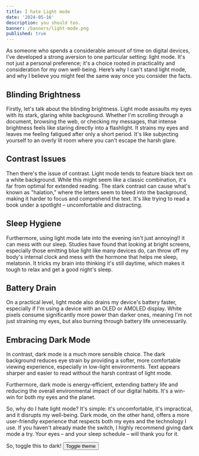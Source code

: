 ```yaml
---
title: I hate Light mode
date: '2024-05-16'
description: you should too.
banner: /banners/light-mode.png
published: true
---
```


<script lang="ts">
	import { toggleMode } from 'mode-watcher';
	import { Button } from '$lib/components/ui/button';

	import Sun from 'lucide-svelte/icons/sun';
	import Moon from 'lucide-svelte/icons/moon';
</script>

As someone who spends a considerable amount of time on digital devices, I've developed a strong aversion to one particular setting: light mode. It's not just a personal preference; it's a choice rooted in practicality and consideration for my own well-being. Here’s why I can't stand light mode, and why I believe you might feel the same way once you consider the facts.

## Blinding Brightness

Firstly, let's talk about the blinding brightness. Light mode assaults my eyes with its stark, glaring white background. Whether I'm scrolling through a document, browsing the web, or checking my messages, that intense brightness feels like staring directly into a flashlight. It strains my eyes and leaves me feeling fatigued after only a short period. It's like subjecting yourself to an overly lit room where you can't escape the harsh glare.

## Contrast Issues

Then there's the issue of contrast. Light mode tends to feature black text on a white background. While this might seem like a classic combination, it's far from optimal for extended reading. The stark contrast can cause what's known as "halation," where the letters seem to bleed into the background, making it harder to focus and comprehend the text. It's like trying to read a book under a spotlight – uncomfortable and distracting.

## Sleep Hygiene

Furthermore, using light mode late into the evening isn't just annoying!! it can mess with our sleep. Studies have found that looking at bright screens, especially those emitting blue light like many devices do, can throw off my body's internal clock and mess with the hormone that helps me sleep, melatonin. It tricks my brain into thinking it's still daytime, which makes it tough to relax and get a good night's sleep.

## Battery Drain

On a practical level, light mode also drains my device's battery faster, especially if I'm using a device with an OLED or AMOLED display. White pixels consume significantly more power than darker ones, meaning I'm not just straining my eyes, but also burning through battery life unnecessarily.

## Embracing Dark Mode

In contrast, dark mode is a much more sensible choice. The dark background reduces eye strain by providing a softer, more comfortable viewing experience, especially in low-light environments. Text appears sharper and easier to read without the harsh contrast of light mode.

Furthermore, dark mode is energy-efficient, extending battery life and reducing the overall environmental impact of our digital habits. It's a win-win for both my eyes and the planet.

So, why do I hate light mode? It's simple: it's uncomfortable, it's impractical, and it disrupts my well-being. Dark mode, on the other hand, offers a more user-friendly experience that respects both my eyes and the technology I use. If you haven't already made the switch, I highly recommend giving dark mode a try. Your eyes – and your sleep schedule – will thank you for it.

So, toggle this to dark!
<Button on:click={toggleMode} variant="outline" size="icon">
<Sun
        class="h-[1.2rem] w-[1.2rem] rotate-0 scale-100 transition-all dark:-rotate-90 dark:scale-0"
    />
<Moon
        class="absolute h-[1.2rem] w-[1.2rem] rotate-90 scale-0 transition-all dark:rotate-0 dark:scale-100"
    />
<span class="sr-only">Toggle theme</span>
</Button>
